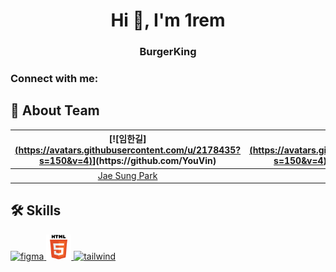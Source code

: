 <h1 align="center">Hi 👋, I'm 1rem</h1>
<h3 align="center">BurgerKing</h3>

<h3 align="left">Connect with me:</h3>
<p align="left">
</p>

## 🚀 About Team

[![임한길][(https://avatars.githubusercontent.com/u/2178435?s=150&v=4)]([https://github.com/netil](https://github.com/YouVin))](https://github.com/YouVin) | [![남유지][(https://avatars.githubusercontent.com/u/5152681?s=150&v=4)]([https://github.com/silveracy](https://github.com/YouVin))](https://github.com/YouVin) | [![유시원][(https://avatars.githubusercontent.com/u/13645032?s=150&v=4)](https://github.com/gomjellie)](https://github.com/YouVin) | [![황유빈][(https://avatars.githubusercontent.com/u/24623403?s=150&v=4)](https://github.com/sjsjsj1246)](https://github.com/YouVin)
:---:|:---:|:---:|:---:
[Jae Sung Park](https://github.com/netil) | [DonBum Ham](https://github.com/silveracy) | [Inkyu Oh](https://github.com/gomjellie) | [Inseo Hwang](https://github.com/sjsjsj1246) 


## 🛠 Skills
<p align="left"> <a href="https://www.figma.com/" target="_blank" rel="noreferrer"> <img src="https://www.vectorlogo.zone/logos/figma/figma-icon.svg" alt="figma" width="40" height="40"/> </a> <a href="https://www.w3.org/html/" target="_blank" rel="noreferrer"> <img src="https://raw.githubusercontent.com/devicons/devicon/master/icons/html5/html5-original-wordmark.svg" alt="html5" width="40" height="40"/> </a> <a href="https://tailwindcss.com/" target="_blank" rel="noreferrer"> <img src="https://www.vectorlogo.zone/logos/tailwindcss/tailwindcss-icon.svg" alt="tailwind" width="40" height="40"/> </a> </p>
